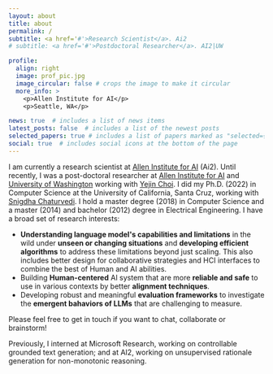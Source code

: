 ```yaml
---
layout: about
title: about
permalink: /
subtitle: <a href='#'>Research Scientist</a>. Ai2
# subtitle: <a href='#'>Postdoctoral Researcher</a>. AI2|UW

profile:
  align: right
  image: prof_pic.jpg
  image_circular: false # crops the image to make it circular
  more_info: >
    <p>Allen Institute for AI</p>
    <p>Seattle, WA</p>

news: true  # includes a list of news items
latest_posts: false  # includes a list of the newest posts
selected_papers: true # includes a list of papers marked as "selected={true}"
social: true  # includes social icons at the bottom of the page
---
```

<!-- the [Paul G. Allen School of Computer Science & Engineering](https://www.cs.washington.edu/) at the -->
I am currently a research scientist at [Allen Institute for AI](https://allenai.org/) (Ai2). Until recently, I was a post-doctoral researcher at [Allen Institute for AI](https://allenai.org/) and [University of Washington](https://www.cs.washington.edu/) working with [Yejin Choi](https://homes.cs.washington.edu/~yejin/). I did my Ph.D. (2022) in Computer Science at the University of California, Santa Cruz, working with [Snigdha Chaturvedi](https://sites.google.com/site/snigdhac/). I hold a master degree (2018) in Computer Science and a master (2014) and bachelor (2012) degree in Electrical Engineering. I have a broad set of research interests:

- **Understanding language model's capabilities and limitations** in the wild under **unseen or changing situations** and **developing efficient algorithms** to address these limitations beyond just scaling. This also includes better design for collaborative strategies and HCI interfaces to combine the best of Human and AI abilities.
- Building **Human-centered** AI system that are more **reliable and safe** to use in various contexts by better **alignment techniques**.
- Developing robust and meaningful **evaluation frameworks** to investigate the **emergent bahaviors of LLMs** that are challenging to measure.

<!-- I am broadly interested in **understanding language model's capabilities and limitations** in **reasoning** tasks and **developing efficient algorithms** to address these limitations beyond scaling. More recently, I started caring about building **Human-centered** AI system that are more **reliable and safe** to use in various contexts. I am also excited about **inference-time algorithms** and **alignment** in general. Please feel free to get in touch if you want to chat, collaborate or brainstorm! -->
<!-- Below are several themes I am interested in: -->

Please feel free to get in touch if you want to chat, collaborate or brainstorm!


<!-- I am broadly interested in natural language understanding and generation with the long-term goal of instilling human-like communication, and reasoning capabilities in machines. My current research interests include (controllable) text generation, (social) commonsense reasoning, and unsupervised learning. -->

Previously, I interned at Microsoft Research, working on controllable grounded text generation; and at AI2, working on unsupervised rationale generation for non-monotonic reasoning.

<!-- Write your biography here. Tell the world about yourself. Link to your favorite [subreddit](http://reddit.com). You can put a picture in, too. The code is already in, just name your picture `prof_pic.jpg` and put it in the `img/` folder.

Put your address / P.O. box / other info right below your picture. You can also disable any of these elements by editing `profile` property of the YAML header of your `_pages/about.md`. Edit `_bibliography/papers.bib` and Jekyll will render your [publications page](/al-folio/publications/) automatically.

Link to your social media connections, too. This theme is set up to use [Font Awesome icons](http://fortawesome.github.io/Font-Awesome/) and [Academicons](https://jpswalsh.github.io/academicons/), like the ones below. Add your Facebook, Twitter, LinkedIn, Google Scholar, or just disable all of them. -->